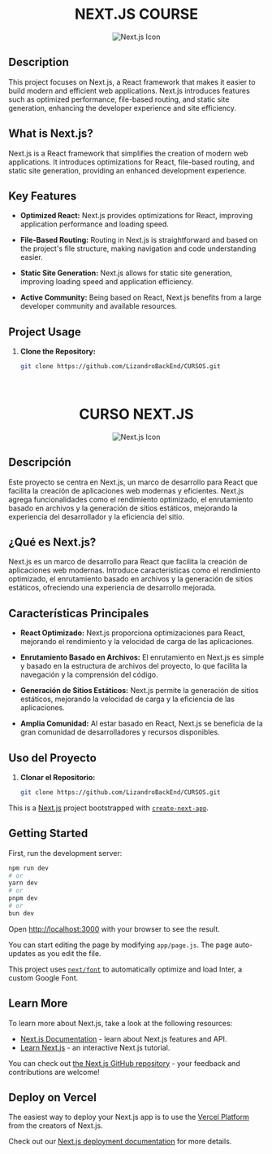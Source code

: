 <h1 align="center">NEXT.JS COURSE</h1>

<p align="center">
  <img src="https://upload.vectorlogo.zone/logos/nextjs/images/cf48b8f7-01c5-4564-a4e7-3854b6aea45c.svg" alt="Next.js Icon">
</p>

## Description

This project focuses on Next.js, a React framework that makes it easier to build modern and efficient web applications. Next.js introduces features such as optimized performance, file-based routing, and static site generation, enhancing the developer experience and site efficiency.

## What is Next.js?

Next.js is a React framework that simplifies the creation of modern web applications. It introduces optimizations for React, file-based routing, and static site generation, providing an enhanced development experience.

## Key Features

- **Optimized React:** Next.js provides optimizations for React, improving application performance and loading speed.

- **File-Based Routing:** Routing in Next.js is straightforward and based on the project's file structure, making navigation and code understanding easier.

- **Static Site Generation:** Next.js allows for static site generation, improving loading speed and application efficiency.

- **Active Community:** Being based on React, Next.js benefits from a large developer community and available resources.

## Project Usage

1. **Clone the Repository:**
   ```bash
   git clone https://github.com/LizandroBackEnd/CURSOS.git
 
  
<h1 align="center">CURSO NEXT.JS</h1>

<p align="center">
  <img src="https://upload.vectorlogo.zone/logos/nextjs/images/cf48b8f7-01c5-4564-a4e7-3854b6aea45c.svg" alt="Next.js Icon">
</p>

## Descripción

Este proyecto se centra en Next.js, un marco de desarrollo para React que facilita la creación de aplicaciones web modernas y eficientes. Next.js agrega funcionalidades como el rendimiento optimizado, el enrutamiento basado en archivos y la generación de sitios estáticos, mejorando la experiencia del desarrollador y la eficiencia del sitio.

## ¿Qué es Next.js?

Next.js es un marco de desarrollo para React que facilita la creación de aplicaciones web modernas. Introduce características como el rendimiento optimizado, el enrutamiento basado en archivos y la generación de sitios estáticos, ofreciendo una experiencia de desarrollo mejorada.

## Características Principales

- **React Optimizado:** Next.js proporciona optimizaciones para React, mejorando el rendimiento y la velocidad de carga de las aplicaciones.

- **Enrutamiento Basado en Archivos:** El enrutamiento en Next.js es simple y basado en la estructura de archivos del proyecto, lo que facilita la navegación y la comprensión del código.

- **Generación de Sitios Estáticos:** Next.js permite la generación de sitios estáticos, mejorando la velocidad de carga y la eficiencia de las aplicaciones.

- **Amplia Comunidad:** Al estar basado en React, Next.js se beneficia de la gran comunidad de desarrolladores y recursos disponibles.

## Uso del Proyecto

1. **Clonar el Repositorio:**
   ```bash
   git clone https://github.com/LizandroBackEnd/CURSOS.git

This is a [Next.js](https://nextjs.org/) project bootstrapped with [`create-next-app`](https://github.com/vercel/next.js/tree/canary/packages/create-next-app).

## Getting Started

First, run the development server:

```bash
npm run dev
# or
yarn dev
# or
pnpm dev
# or
bun dev
```

Open [http://localhost:3000](http://localhost:3000) with your browser to see the result.

You can start editing the page by modifying `app/page.js`. The page auto-updates as you edit the file.

This project uses [`next/font`](https://nextjs.org/docs/basic-features/font-optimization) to automatically optimize and load Inter, a custom Google Font.

## Learn More

To learn more about Next.js, take a look at the following resources:

- [Next.js Documentation](https://nextjs.org/docs) - learn about Next.js features and API.
- [Learn Next.js](https://nextjs.org/learn) - an interactive Next.js tutorial.

You can check out [the Next.js GitHub repository](https://github.com/vercel/next.js/) - your feedback and contributions are welcome!

## Deploy on Vercel

The easiest way to deploy your Next.js app is to use the [Vercel Platform](https://vercel.com/new?utm_medium=default-template&filter=next.js&utm_source=create-next-app&utm_campaign=create-next-app-readme) from the creators of Next.js.

Check out our [Next.js deployment documentation](https://nextjs.org/docs/deployment) for more details.
